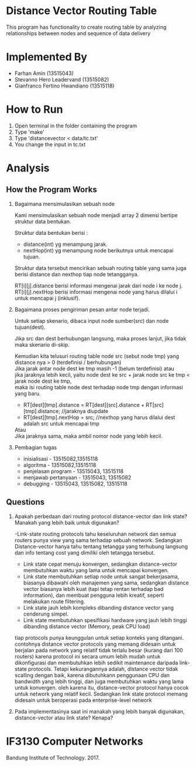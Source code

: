 # Distance Vector Routing Table
This program has functionality to create routing table by analyzing relationships between nodes and sequence of data delivery

# Implemented By
- Farhan Amin (13515043)
- Stevanno Hero Leadervand (13515082)
- Gianfranco Fertino Hwandiano (13515118)

# How to Run
1. Open terminal in the folder containing the program
2. Type 'make'
3. Type 'distancevector < data/tc.txt'
4. You change the input in tc.txt

# Analysis
## How the Program Works
1. Bagaimana mensimulasikan sebuah node

	Kami mensimulasikan sebuah node menjadi array 2 dimensi bertipe struktur data bentukan.

	Struktur data bentukan berisi :
	<ul>
		<li>distance(int) yg menampung jarak.</li>
		<li>nextHop(int) yg menampung node berikutnya untuk mencapai tujuan.</li>
	</ul>

	Struktur data tersebut mencirikan sebuah routing table yang sama juga berisi distance dan nexthop tiap node tetangganya.

	RT[i][j].distance berisi informasi mengenai jarak dari node i ke node j.
	RT[i][j].nextHop berisi informasi mengenai node yang harus dilalui i untuk mencapai j (inklusif).

2. Bagaimana proses pengiriman pesan antar node terjadi.

	Untuk setiap skenario, dibaca input node sumber(src) dan node tujuan(dest).<br>

	Jika src dan dest berhubungan langsung, maka proses lanjut, jika tidak maka skenario di-skip.<br>

	Kemudian kita telusuri routing table node src (sebut node tmp) yang distance nya > 0 (terdefinisi / berhubungan)<br>
	Jika jarak antar node dest ke tmp masih -1 (belum terdefinisi) atau <br>
	jika jaraknya lebih kecil, yaitu node dest ke src + jarak node src ke tmp < jarak node dest ke tmp,<br>
	maka isi routing table node dest terhadap node tmp dengan informasi yang baru.<br>
	<ul>
		<li>RT[dest][tmp].distance = RT[dest][src].distance + RT[src][tmp].distance; //jaraknya diupdate</li>
		<li>RT[dest][tmp].nextHop = src; //nexthop yang harus dilalui dest adalah src untuk mencapai tmp</li>
	</ul>
	Atau<br>
	Jika jaraknya sama, maka ambil nomor node yang lebih kecil.<br>

3. Pembagian tugas
	<ul>
		<li> inisialisasi - 13515082,13515118 </li>
		<li> algoritma - 13515082,13515118 </li>
		<li> penjelasan program - 13515043, 13515118 </li>
		<li> menjawab pertanyaan - 13515043, 13515082 </li>
		<li> debugging - 13515043, 13515082, 13515118 </li>
	</ul>

## Questions
1. Apakah perbedaan dari routing protocol distance-vector dan link state? Manakah yang lebih baik untuk digunakan?

	-Link-state routing protocols tahu keseluruhan network dan semua routers punya view yang sama terhadap sebuah network. Sedangkan Distance-vector hanya tahu tentang tetangga yang terhubung langsung dan info tentang cost yang dimiliki oleh tetangga tersebut.
	- Link state cepat menuju konvergen, sedangkan distance-vector membutuhkan waktu yang lama untuk mencapai konvergen.
	- Link state membutuhkan setiap node untuk sangat bekerjasama, biasanya dibawahi oleh manajemen yang sama, sedangkan distance vector biasanya lebih kuat (tapi tetap rentan terhadap bad information), dan membuat pengguna lebih kreatif, seperti melakukan route filtering.
	- Link state jauh lebih kompleks dibanding distance vector yang cenderung simpel.
	- Link state membutuhkan spesifikasi hardware yang jauh lebih tinggi dibanding distance vector (Memory, peak CPU load)

	tiap protocols punya keunggulan untuk setiap konteks yang ditangani. contohnya distance vector protocols yang memang didesain untuk berjalan pada network yang relatif tidak terlalu besar (kurang dari 100 routers) karena protocol ini secara umum lebih mudah untuk dikonfigurasi dan membutuhkan lebih sedikit maintenance daripada link-state protocols. Tetapi kekurangannya adalah, distance vector tidak scalling dengan baik, karena dibutuhkann penggunaan CPU dan bandwidth yang lebih tinggi, dan juga membutuhkan waktu yang lama untuk konvergen. oleh karena itu, distance-vector protocol hanya cocok untuk network yang relatif kecil. 
	Sedangkan link state protocol memang didesain untuk beroperasi pada enterprise-level network   

2. Pada implementasinya saat ini manakah yang lebih banyak digunakan, distance-vector atau  link state? Kenapa?

 

# IF3130 Computer Networks
Bandung Institute of Technology. 2017.
